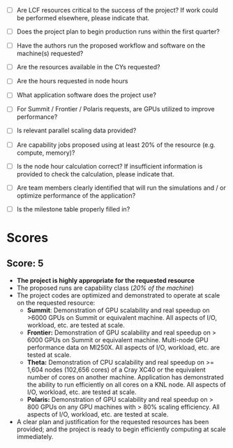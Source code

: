 
- [ ] Are LCF resources critical to the success of the project? If work could be performed elsewhere, please indicate that.
- [ ] Does the project plan to begin production runs within the first quarter?
- [ ] Have the authors run the proposed workflow and software on the machine(s) requested?
- [ ] Are the resources available in the CYs requested?
- [ ] Are the hours requested in node hours
- [ ] What application software does the project use?
- [ ] For Summit / Frontier / Polaris requests, are GPUs utilized to improve performance?
- [ ] Is relevant parallel scaling data provided?
- [ ] Are capability jobs proposed using at least 20% of the resource (e.g. compute, memory)?
- [ ] Is the node hour calculation correct? If insufficient information is provided to check the calculation, please indicate that.
- [ ] Are team members clearly identified that will run the simulations and / or optimize performance of the application?
- [ ] Is the milestone table properly filled in?


# Scores

## **Score: 5**
- **The project is highly appropriate for the requested resource**
- The proposed runs are capability class (_20% of the machine_)
- The project codes are optimized and demonstrated to operate at scale on the requested resource:
	- **Summit**: Demonstration of GPU scalability and real speedup on >6000 GPUs on Summit or equivalent machine. All aspects of I/O, workload, etc. are tested at scale.
	- **Frontier:** Demonstration of GPU scalability and real speedup on > 6000 GPUs on Summit or equivalent machine. Multi-node GPU performance data on MI250X. All aspects of I/O, workload, etc. are tested at scale. 
	- **Theta:** Demonstration of CPU scalability and real speedup on >= 1,604 nodes (102,656 cores) of a Cray XC40 or the equivalent number of cores on another machine. Application has demonstrated the ability to run efficiently on all cores on a KNL node. All aspects of I/O, workload, etc. are tested at scale. 
	- **Polaris:** Demonstration of GPU scalability and real speedup on > 800 GPUs on any GPU machines with > 80% scaling efficiency. All aspects of I/O, workload, etc. are tested at scale.
- A clear plan and justification for the requested resources has been provided; and the project is ready to begin efficiently computing at scale immediately.
